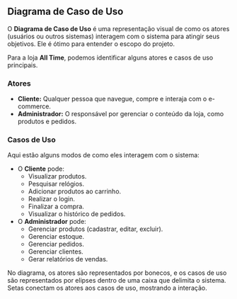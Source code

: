 ## **Diagrama de Caso de Uso**

O **Diagrama de Caso de Uso** é uma representação visual de como os atores (usuários ou outros sistemas) interagem com o sistema para atingir seus objetivos. Ele é ótimo para entender o escopo do projeto.

Para a loja **All Time**, podemos identificar alguns atores e casos de uso principais.

### **Atores**

* **Cliente:** Qualquer pessoa que navegue, compre e interaja com o e-commerce.  
* **Administrador:** O responsável por gerenciar o conteúdo da loja, como produtos e pedidos.

### **Casos de Uso**

Aqui estão alguns modos de como eles interagem com o sistema:

* O **Cliente** pode:  
  * Visualizar produtos.  
  * Pesquisar relógios.  
  * Adicionar produtos ao carrinho.  
  * Realizar o login.  
  * Finalizar a compra.  
  * Visualizar o histórico de pedidos.  
* O **Administrador** pode:  
  * Gerenciar produtos (cadastrar, editar, excluir).  
  * Gerenciar estoque.  
  * Gerenciar pedidos.  
  * Gerenciar clientes.  
  * Gerar relatórios de vendas.

No diagrama, os atores são representados por bonecos, e os casos de uso são representados por elipses dentro de uma caixa que delimita o sistema. Setas conectam os atores aos casos de uso, mostrando a interação.